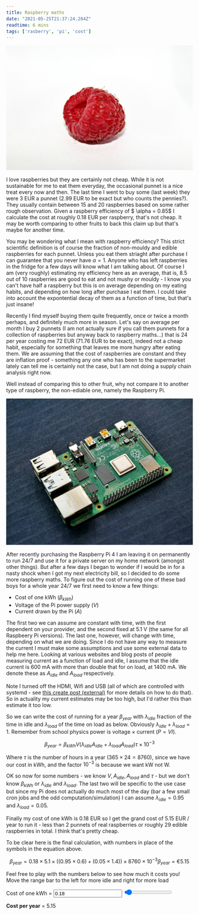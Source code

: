 ```yaml
---
title: Raspberry maths
date: "2021-05-25T21:37:24.284Z"
readtime: 6 mins
tags: ['rasberry', 'pi', 'cost']
---
```


![raspberry](./raspberry.jpeg)

I love raspberries but they are certainly not cheap. While it is not sustainable for me to eat them everyday, the occasional punnet is a nice treat every now and then. The last time I went to buy some (last week) they were 3 EUR a punnet (2.99 EUR to be exact but who counts the pennies?). They usually contain between 15 and 20 raspberries based on some rather rough observation. Given a raspberry efficiency of $ \alpha = 0.85$ I calculate the cost at roughly 0.18 EUR per raspberry, that's not cheap. It may be worth comparing to other fruits to back this claim up but that's maybe for another time. 

You may be wondering what I mean with raspberry efficiency? This strict scientific definition is of course the fraction of non-mouldy and edible raspberries for each punnet. Unless you eat them striaght after purchase I can guarantee that you never have $\alpha = 1$. Anyone who has left raspberries in the fridge for a few days will know what I am talking about. Of course I am (very roughly) estimating my efficiency here as an average, that is, 8.5 out of 10 raspberries are good to eat and not mushy or mouldy - I know you can't have half a raspberry but this is on average depending on my eating habits, and depending on how long after purchase I eat them. I could take into account the expontential decay of them as a function of time, but that's just insane!

Recently I find myself buying them quite frequently, once or twice a month perhaps, and definitely much more in season. Let's say on average per month I buy 2 punnets (I am not actually sure if you call them punnets for a collection of raspberries but anyway back to raspberry maths...) that is 24 per year costing me 72 EUR (71.76 EUR to be exact), indeed not a cheap habit, especially for something that leaves me more hungry after eating them. We are assuming that the cost of raspberries are constant and they are inflation proof - something any one who has been to the supermarket lately can tell me is certainly not the case, but I am not doing a supply chain analysis right now.

Well instead of comparing this to other fruit, why not compare it to another type of raspberry, the non-ediable one, namely the Raspberry Pi.

![raspberrypi](./raspberrypi.jpeg)

After recently purchasing the Raspberry Pi 4 I am leaving it on permanently to run 24/7 and use it for a private server on my home network (amongst other things). But after a few days I began to wonder if I would be in for a nasty shock when I got my next electricity bill, so I decided to do some more raspberry maths. To figure out the cost of running one of these bad boys for a whole year 24/7 we first need to know a few things:

- Cost of one kWh ($\beta_{kWh}$)
- Voltage of the Pi power supply ($V$)
- Current drawn by the Pi ($A$)

The first two we can assume are constant with time, with the first dependent on your provider, and the second fixed at 5.1 V (the same for all Raspbeery Pi versions). The last one, however, will change with time, depending on what we are doing. Since I do not have any way to measure the current I must make some assumptions and use some external data to help me here. Looking at various websites and blog posts of people measuring current as a function of load and idle, I assume that the idle current is 600 mA with more than double that for on load, at 1400 mA. We denote these as $A_{idle}$ and $A_{load}$ respectively.

Note I turned off the HDMI, Wifi and USB (all of which are controlled with systemd - see [this create post (external)](https://frederik.lindenaar.nl/2018/05/11/raspberry-pi-power-saving-disable-hdmi-port-and-others-the-systemd-way.html) for more details on how to do that). So in actuality my current estimates may be too high, but I'd rather this than estimate it too low.

So we can write the cost of running for a year $\beta_{year}$ with $\lambda_{idle}$ fraction of the time in idle and $\lambda_{load}$ of the time on load as below. Obviously $\lambda_{idle} + \lambda_{load} = 1$. Remember from school physics power is voltage $\times$ current ($P = VI$).

$$
\beta_{year} = \beta_{kWh}V(\lambda_{idle}A_{idle} +  \lambda_{load}A_{load})\tau \times 10^{-3}
$$

Where $\tau$ is the number of hours in a year ($365 \times 24 = 8760$), since we have our cost in kWh, and the factor $10^{-3}$ is because we want kW not W.

OK so now for some numbers - we know $V, A_{idle}, A_{load}$ and $\tau$ - but we don't know $\beta_{kWh}$ or $\lambda_{idle}$ and $\lambda_{load}$. The last two will be specific to the use case but since my Pi does not actually do much most of the day (bar a few small cron jobs and the odd computation/simulation) I can assume $\lambda_{idle} = 0.95$ and $\lambda_{load} = 0.05$.

Finally my cost of one kWh is 0.18 EUR so I get the grand cost of 5.15 EUR / year to run it - less than 2 punnets of real raspberries or roughly 29 edible raspberries in total. I think that's pretty cheap. 

To be clear here is the final calculation, with numbers in place of the symbols in the equation above.

$$
\beta_{year} = 0.18 \times 5.1 \times ((0.95 \times 0.6) + (0.05 \times 1.4)) \times 8760 \times 10^{-3}
\beta_{year} = € 5.15
$$


Feel free to play with the numbers below to see how much it costs you! Move the range bar to the left for more idle and right for more load
<form oninput="x.value=parseFloat(a.value)*0.44676*(1.4*parseFloat(b.value)+0.6*(100-parseFloat(b.value)))">

Cost of one kWh = <input type="number" value="0.18" id="a" name="quantity" min="0" step="0.01"/>
<input type="range" id="b" value="5">

<b>Cost per year</b> = <output name="x" for="a b c">5.15</output>
</form>
